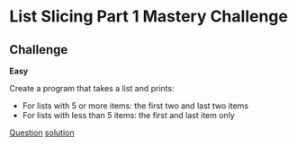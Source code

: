 # List Slicing Part 1 Mastery Challenge

## Challenge

**Easy**

Create a program that takes a list and prints:

* For lists with 5 or more items: the first two and last two items
* For lists with less than 5 items: the first and last item only

[Question](q.py) [solution](solution.py)